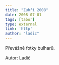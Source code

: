 ```yaml
---
title: "Zubří 2008"
date: 2008-07-01
tags: [tabor]
type: external
link: 'http'
author: "ladic"
---
```


Převážně fotky bulharů.

Autor: Ladič
